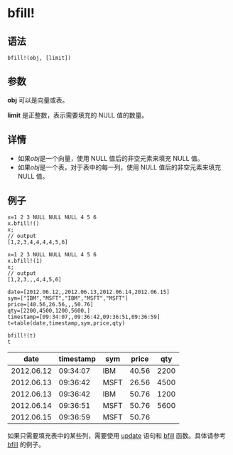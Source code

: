 # bfill!

## 语法

`bfill!(obj, [limit])`

## 参数

**obj** 可以是向量或表。

**limit** 是正整数，表示需要填充的 NULL 值的数量。

## 详情

* 如果*obj*是一个向量，使用 NULL 值后的非空元素来填充 NULL 值。
* 如果*obj*是一个表，对于表中的每一列，使用 NULL 值后的非空元素来填充 NULL 值。

## 例子

```
x=1 2 3 NULL NULL NULL 4 5 6
x.bfill!()
x;
// output
[1,2,3,4,4,4,4,5,6]

x=1 2 3 NULL NULL NULL 4 5 6
x.bfill!(1)
x;
// output
[1,2,3,,,4,4,5,6]

date=[2012.06.12,,2012.06.13,2012.06.14,2012.06.15]
sym=["IBM","MSFT","IBM","MSFT","MSFT"]
price=[40.56,26.56,,,50.76]
qty=[2200,4500,1200,5600,]
timestamp=[09:34:07,,09:36:42,09:36:51,09:36:59]
t=table(date,timestamp,sym,price,qty)

bfill!(t)
t
```

| date | timestamp | sym | price | qty |
| --- | --- | --- | --- | --- |
| 2012.06.12 | 09:34:07 | IBM | 40.56 | 2200 |
| 2012.06.13 | 09:36:42 | MSFT | 26.56 | 4500 |
| 2012.06.13 | 09:36:42 | IBM | 50.76 | 1200 |
| 2012.06.14 | 09:36:51 | MSFT | 50.76 | 5600 |
| 2012.06.15 | 09:36:59 | MSFT | 50.76 |  |

如果只需要填充表中的某些列，需要使用 [update](../../progr/sql/update.html) 语句和 [bfill](bfill.html) 函数。具体请参考 [bfill](bfill.html) 的例子。

